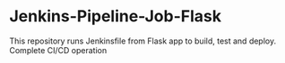 # Jenkins-Pipeline-Job-Flask
This repository runs Jenkinsfile from Flask app to build, test and deploy. Complete CI/CD operation
